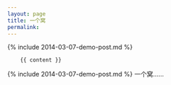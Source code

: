 ```yaml
---
layout: page
title: 一个窝
permalink: 
---
```



{% include 2014-03-07-demo-post.md %}

        {{ content }}

{% include 2014-03-07-demo-post.md %}
一个窝......


